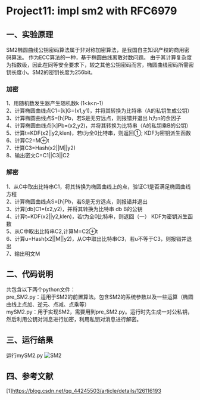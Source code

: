 # Project11: impl sm2 with RFC6979
## 一、实验原理
SM2椭圆曲线公钥密码算法属于非对称加密算法，是我国自主知识产权的商用密码算法。
作为ECC算法的一种，基于椭圆曲线离散对数问题。
由于其计算复杂度为指数级，因此在同等安全要求下，较之其他公钥密码而言，椭圆曲线密码所需密钥长度小。SM2的密钥长度为256bit。<br>
### 加密
1、用随机数发生器产生随机数k (1<k<n-1)<br>
2、计算椭圆曲线点C1=[k]G=(x1,y1)，并将其转换为比特串（A的私钥生成公钥）<br>
3、计算椭圆曲线点S=[h]Pb，若S是无穷远点，则报错并退出 h为n的余因子<br>
4、计算椭圆曲线点[k]Pb=(x2,y2)，并将其转换为比特串（A的私钥乘B的公钥）<br>
5、计算t=KDF(x2||y2,klen)，若t为全0比特串，则返回①; KDF为密钥派生函数<br>
6、计算C2=M⊕t<br>
7、计算C3=Hash(x2||M||y2)<br>
8、输出密文C=C1||C3||C2<br>
### 解密
1、从C中取出比特串C1，将其转换为椭圆曲线上的点，验证C1是否满足椭圆曲线方程<br>
2、计算椭圆曲线点S=[h]Pb，若S是无穷远点，则报错并退出<br>
3、计算[db]C1=(x2,y2)，并将其转换为比特串 db B的公钥<br>
4、计算t=KDF(x2||y2,klen)，若t为全0比特串，则返回（一） KDF为密钥派生函数<br>
5、从C中取出比特串C2,计算M=C2⊕t<br>
6、计算u=Hash(x2||M||y2)，从C中取出比特串C3，若u不等于C3，则报错并退出<br>
7、输出明文M<br>
## 二、代码说明
共包含以下两个python文件：<br>
pre_SM2.py：适用于SM2的前置算法。包含SM2的系统参数以及一些运算（椭圆曲线上点加、逆元、点减、点乘等）<br>
mySM2.py：用于实现SM2，需要用到pre_SM2.py。运行时先生成一对公私钥，然后利用公钥对消息进行加密，利用私钥对消息进行解密。
## 三、运行结果
运行mySM2.py
![SM2](https://github.com/hsgroup30num1/homework-group-30/assets/129477640/813b66ce-d302-4179-a808-08d134456844)
## 四、参考文献
[1]https://blog.csdn.net/qq_44245503/article/details/126116193

